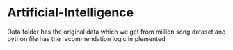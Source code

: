 # Artificial-Intelligence
Data folder has the original data which we get from million song dataset and python file has the recommendation logic implemented
